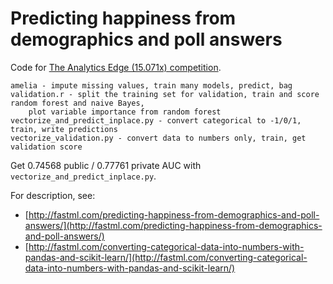 Predicting happiness from demographics and poll answers
=======================================================

Code for [The Analytics Edge (15.071x) competition](http://www.kaggle.com/c/the-analytics-edge-mit-15-071x). 

	amelia - impute missing values, train many models, predict, bag
	validation.r - split the training set for validation, train and score random forest and naive Bayes,
		plot variable importance from random forest
	vectorize_and_predict_inplace.py - convert categorical to -1/0/1, train, write predictions	
	vectorize_validation.py - convert data to numbers only, train, get validation score
	
Get 0.74568 public / 0.77761 private AUC with `vectorize_and_predict_inplace.py`.
	
For description, see: 

* [http://fastml.com/predicting-happiness-from-demographics-and-poll-answers/](http://fastml.com/predicting-happiness-from-demographics-and-poll-answers/)
* [http://fastml.com/converting-categorical-data-into-numbers-with-pandas-and-scikit-learn/](http://fastml.com/converting-categorical-data-into-numbers-with-pandas-and-scikit-learn/)

